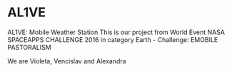 # AL1VE
AL1VE: Mobile Weather Station
This is our project from World Event NASA SPACEAPPS CHALLENGE 2016 in category Earth - Challenge: EMOBILE PASTORALISM

We are Violeta, Vencislav and Alexandra
